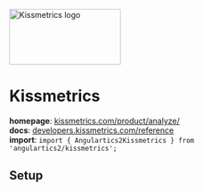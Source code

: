 <img 
    src="../../../assets/svg/kissmetrics.svg" 
    alt="Kissmetrics logo"
    height="100px"
    width="200px" />

# Kissmetrics
__homepage__: [kissmetrics.com/product/analyze/](https://www.kissmetrics.com/product/analyze/)  
__docs__: [developers.kissmetrics.com/reference](https://developers.kissmetrics.com/reference)  
__import__: `import { Angulartics2Kissmetrics } from 'angulartics2/kissmetrics';`  

## Setup
